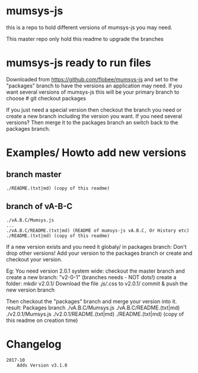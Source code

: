 # mumsys-js

this is a repo to hold different versions of mumsys-js you may need.

This master repo only hold this readme to upgrade the branches


# mumsys-js ready to run files
Downloaded from https://github.com/flobee/mumsys-js and set to the "packages" branch to have
the versions an application may need.
If you want several versions of mumsys-js this will be your primary branch to choose
    # git checkout packages

If you just need a special version then checkout the branch you need or create
a new branch including the version you want.
If you need several versions? Then merge it to the packages branch an switch
back to the packages branch.



# Examples/ Howto add new versions

## branch master
    ./README.(txt|md) (copy of this readme)


## branch of vA-B-C

    ./vA.B.C/Mumsys.js
    ...
    ./vA.B.C/README.(txt|md) (README of mumsys-js vA.B.C, Or History etc)
    ./README.(txt|md) (copy of this readme)

If a new version exists and you need it globaly/ in packages branch:
Don't drop other versions! Add your version to the packages branch or create
and checkout your version.

Eg: You need version 2.0.1 system wide:
checkout the master branch and create a new branch: "v2-0-1" (branches needs - NOT dots!)
create a folder: mkdir v2.0.1/
Download the file *.js/*.css to v2.0.1/
commit & push the new version branch

Then checkout the "packages" branch and merge your version into it. result:
Packages branch
    ./vA.B.C/Mumsys.js
    ./vA.B.C/README.(txt|md)
    ./v2.0.1/Mumsys.js
    ./v2.0.1/README.(txt|md)
    ./README.(txt|md) (copy of this readme on creation time)



# Changelog

    2017-10
        Adds Version v3.1.0



